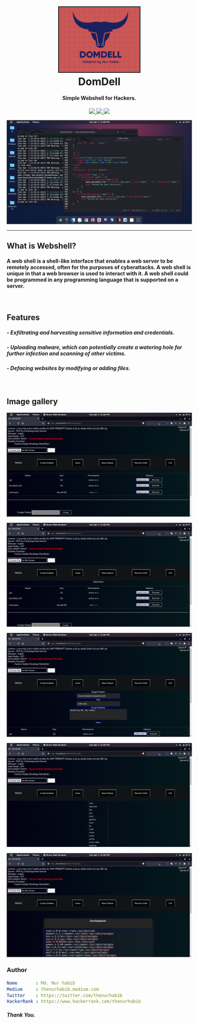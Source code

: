 <h1 align="center">
  <br>
  <a  href="https://github.com/thenurhabib/domdell"><img src="./img/logo.png" width="220px" border="2px" ></a>
  <br>
  DomDell
  <br>
</h1>

<h4 align="center">Simple Webshell for Hackers.</h4>

<p align="center">
  <a href="https://github.com/thenurhabib/doomdellreleases">
    <img src="https://img.shields.io/github/release/thenurhabib/domdell.svg">
  </a>
 
  <a href="https://github.com/thenurhabib/domdell/issues?q=is%3Aissue+is%3Aclosed">
      <img src="https://img.shields.io/github/issues-closed-raw/thenurhabib/domdell.svg">
  </a>
  
  <a href="https://github.com/thenurhabib/domdell/blob/main/LICENSE">
      <img src="https://img.shields.io/github/license/thenurhabib/domdell">
  </a>

![img](./img/shell1.png)

<hr>

## What is Webshell?
#### A web shell is a shell-like interface that enables a web server to be remotely accessed, often for the purposes of cyberattacks. A web shell is unique in that a web browser is used to interact with it. A web shell could be programmed in any programming language that is supported on a server.

<br>

## Features

##### - Exfiltrating and harvesting sensitive information and credentials.
##### - Uploading malware, which can potentially create a watering hole for further infection and scanning of other victims.
##### - Defacing websites by modifying or adding files.

<br>


## Image gallery

![image](./img/shell2.png)

![image](./img/shell3.png)

![image](./img/shell4.png)

![image](./img/shell5.png)

![image](./img/shell6.png)

### Author
```yaml
Name       : Md. Nur habib
Medium     : thenurhabib.medium.com
Twitter    : https://twitter.com/thenurhab1b
HackerRank : https://www.hackerrank.com/thenurhabib

```

##### Thank You.
